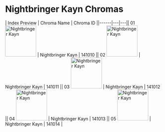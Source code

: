# Nightbringer Kayn Chromas

| Index  Preview | Chroma Name | Chroma ID ||------|---|---|| 01  <img src='https://raw.communitydragon.org/latest/plugins/rcp-be-lol-game-data/global/default/v1/champion-chroma-images/141/141010.png' alt='Nightbringer Kayn' width='100'> | Nightbringer Kayn | 141010 || 02  <img src='https://raw.communitydragon.org/latest/plugins/rcp-be-lol-game-data/global/default/v1/champion-chroma-images/141/141011.png' alt='Nightbringer Kayn' width='100'> | Nightbringer Kayn | 141011 || 03  <img src='https://raw.communitydragon.org/latest/plugins/rcp-be-lol-game-data/global/default/v1/champion-chroma-images/141/141012.png' alt='Nightbringer Kayn' width='100'> | Nightbringer Kayn | 141012 || 04  <img src='https://raw.communitydragon.org/latest/plugins/rcp-be-lol-game-data/global/default/v1/champion-chroma-images/141/141013.png' alt='Nightbringer Kayn' width='100'> | Nightbringer Kayn | 141013 || 05  <img src='https://raw.communitydragon.org/latest/plugins/rcp-be-lol-game-data/global/default/v1/champion-chroma-images/141/141014.png' alt='Nightbringer Kayn' width='100'> | Nightbringer Kayn | 141014 |